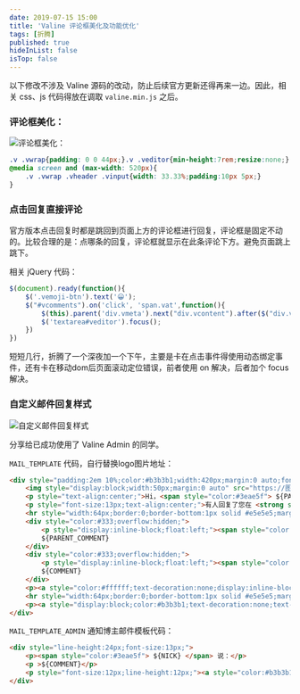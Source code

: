```yaml
---
date: 2019-07-15 15:00
title: 'Valine 评论框美化及功能优化'
tags: [折腾]
published: true
hideInList: false
isTop: false
---
```


以下修改不涉及 Valine 源码的改动，防止后续官方更新还得再来一边。因此，相关 css、js 代码得放在调取 `valine.min.js` 之后。

### 评论框美化：

![评论框美化：](https://lmm.elizen.me/images/2019/07/plk.jpg)

```css
.v .vwrap{padding: 0 0 44px;}.v .veditor{min-height:7rem;resize:none;}.v .vwrap .vedit{padding-top:0}.v .vwrap .vheader{width: 80%;bottom:0;position: absolute;background: #f7f7f7;}.v .vinput{padding:10px 15px;}.v .vwrap .vheader .vinput{border-bottom:0px}.v .vwrap .vedit .vctrl{margin-top:-44px;right:0;position:absolute;margin-right:-3px;}.v .vwrap .vcontrol{    position:absolute;right:0;bottom:0;width:20%;padding-top:0px;}.v .vwrap .vcontrol .col.col-80{width: 100%;}.v .vbtn.vsubmit{border-radius: 0;padding: 0;color: #fff;line-height: 44px;width:100%;border: none;background:#1abc9c;}.v .vwrap .vedit .vctrl span.vpreview-btn,.v .vwrap .vcontrol .col.col-20,.v .vlist .vcard .vhead .vsys{display:none;}
@media screen and (max-width: 520px){
	.v .vwrap .vheader .vinput{width: 33.33%;padding:10px 5px;}
}
```

<!--more-->

### 点击回复直接评论

官方版本点击回复时都是跳回到页面上方的评论框进行回复，评论框是固定不动的。比较合理的是：点哪条的回复，评论框就显示在此条评论下方。避免页面跳上跳下。

相关 jQuery 代码：

```javascript
$(document).ready(function(){
	$('.vemoji-btn').text('😀');
	$("#vcomments").on('click', 'span.vat',function(){
		$(this).parent('div.vmeta').next("div.vcontent").after($("div.vwrap"));
		$('textarea#veditor').focus();
	})
})
```

短短几行，折腾了一个深夜加一个下午，主要是卡在点击事件得使用动态绑定事件，还有卡在移动dom后页面滚动定位错误，前者使用 on 解决，后者加个 focus 解决。

### 自定义邮件回复样式

![自定义邮件回复样式](https://lmm.elizen.me/images/2019/07/mail-re1.jpg)

分享给已成功使用了 Valine Admin 的同学。

`MAIL_TEMPLATE` 代码，自行替换logo图片地址：

```html
<div style="padding:2em 10%;color:#b3b3b1;width:420px;margin:0 auto;font-size:14px";>
	<img style="display:block;width:50px;margin:0 auto" src="https://图片地址/logo.png">
	<p style="text-align:center;">Hi，<span style="color:#3eae5f"> ${PARENT_NICK} </span></p>
	<p style="font-size:13px;text-align:center;">有人回复了您在 <strong style="font-weight:bold"> ${SITE_NAME} </strong> 上的评论</p>
	<hr style="width:64px;border:0;border-bottom:1px solid #e5e5e5;margin:24px auto;">
	<div style="color:#333;overflow:hidden;">
		<p style="display:inline-block;float:left;"><span style="color:#3eae5f;font-weight:bold"> 您 </span><span>说：</span></p>
		${PARENT_COMMENT}
	</div>
	<div style="color:#333;overflow:hidden;">
		<p style="display:inline-block;float:left;"><span style="color:#3eae5f;font-weight:bold"> ${NICK} </span><span>说：</span></p>
		${COMMENT}
	</div>
	<p><a style="color:#ffffff;text-decoration:none;display:inline-block;min-height:28px;line-height:28px;padding:0 13px;outline:0;background:#3eae5f;font-size:13px;text-align:center;font-weight:400;border:0;border-radius:999em" href="${POST_URL}" target="_blank">点击查看</a></p>
	<hr style="width:64px;border:0;border-bottom:1px solid #e5e5e5;margin:24px auto;">
	<p><a style="display:block;color:#b3b3b1;text-decoration:none;text-align:center;" href="${SITE_URL}" target="_blank">${SITE_NAME}</a></p>
</div>
``` 

`MAIL_TEMPLATE_ADMIN` 通知博主邮件模板代码：

```html
<div style="line-height:24px;font-size:13px;">
    <p><span style="color:#3eae5f"> ${NICK} </span> 说：</p>
    <p >${COMMENT}</p>
    <p style="font-size:12px;line-height:12px;"><a style="color:#b3b3b1;text-decoration:none;" href="${POST_URL}" target="_blank">${POST_URL}</a></p>
</div>
```